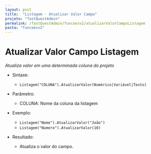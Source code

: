 ```yaml
---
layout: post
title:  "Listagem - Atualizar Valor Campo"
projeto: "fastQuestAdmin"
permalink: /fastQuestAdmin/funcoesv2/atualizarValorCampoListagem
pasta: "funcoesv2"
---
```


# Atualizar Valor Campo Listagem
*Atualiza valor em uma determinada coluna do projeto*

- Sintaxe:
  - `Listagem("COLUNA").AtualizarValor(Numérico|Variável|Texto)`
- Parâmetro:
  - COLUNA: Nome da coluna da listagem
- Exemplo:
  - `Listagem("Nome").AtualizarValor("João")`
  - `Listagem("Numero").AtualizarValor(10)`
  
- Resultado:
  - Atualiza o valor do campo.
